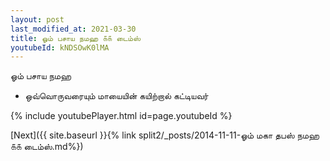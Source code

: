 ```yaml
---
layout: post
last_modified_at: 2021-03-30
title: ஓம் பசாய நமஹ ௧௧ டைம்ஸ்
youtubeId: kNDSOwK0lMA
---
```

 
 
 ஓம் பசாய நமஹ  
 
 -  ஒவ்வொருவரையும் மாயையின் கயிற்றால் கட்டியவர் 
 
  
 
  
 
 
 
 
 
 


{% include youtubePlayer.html id=page.youtubeId %}
 
[Next]({{ site.baseurl }}{% link  split2/_posts/2014-11-11-ஓம் மகா தபஸ் நமஹ ௧௧ டைம்ஸ்.md%})
 
